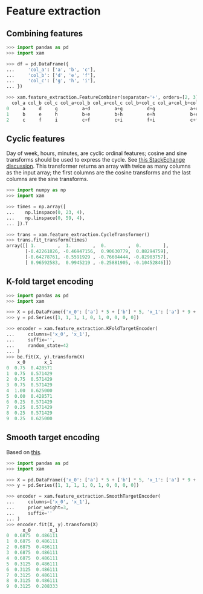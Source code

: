 # Feature extraction

## Combining features

```python
>>> import pandas as pd
>>> import xam

>>> df = pd.DataFrame({
...     'col_a': ['a', 'b', 'c'],
...     'col_b': ['d', 'e', 'f'],
...     'col_c': ['g', 'h', 'i'],
... })

>>> xam.feature_extraction.FeatureCombiner(separator='+', orders=[2, 3]).fit_transform(df)  # doctest: +SKIP
  col_a col_b col_c col_a+col_b col_a+col_c col_b+col_c col_a+col_b+col_c
0     a     d     g         a+d         a+g         d+g             a+d+g
1     b     e     h         b+e         b+h         e+h             b+e+h
2     c     f     i         c+f         c+i         f+i             c+f+i

```


## Cyclic features

Day of week, hours, minutes, are cyclic ordinal features; cosine and sine transforms should be used to express the cycle. See [this StackEchange discussion](https://datascience.stackexchange.com/questions/5990/what-is-a-good-way-to-transform-cyclic-ordinal-attributes). This transformer returns an array with twice as many columns as the input array; the first columns are the cosine transforms and the last columns are the sine transforms.

```python
>>> import numpy as np
>>> import xam

>>> times = np.array([
...    np.linspace(0, 23, 4),
...    np.linspace(0, 59, 4),
... ]).T

>>> trans = xam.feature_extraction.CycleTransformer()
>>> trans.fit_transform(times)
array([[ 1.        ,  1.        ,  0.        ,  0.        ],
       [-0.42261826, -0.46947156,  0.90630779,  0.88294759],
       [-0.64278761, -0.5591929 , -0.76604444, -0.82903757],
       [ 0.96592583,  0.9945219 , -0.25881905, -0.10452846]])

```


## K-fold target encoding

```python
>>> import pandas as pd
>>> import xam

>>> X = pd.DataFrame({'x_0': ['a'] * 5 + ['b'] * 5, 'x_1': ['a'] * 9 + ['b'] * 1})
>>> y = pd.Series([1, 1, 1, 1, 0, 1, 0, 0, 0, 0])

>>> encoder = xam.feature_extraction.KFoldTargetEncoder(
...     columns=['x_0', 'x_1'],
...     suffix='',
...     random_state=42
... )
>>> be.fit(X, y).transform(X)
    x_0       x_1
0  0.75  0.428571
1  0.75  0.571429
2  0.75  0.571429
3  0.75  0.571429
4  1.00  0.625000
5  0.00  0.428571
6  0.25  0.571429
7  0.25  0.571429
8  0.25  0.571429
9  0.25  0.625000

```


## Smooth target encoding

Based on [this](https://www.wikiwand.com/en/Additive_smoothing).

```python
>>> import pandas as pd
>>> import xam

>>> X = pd.DataFrame({'x_0': ['a'] * 5 + ['b'] * 5, 'x_1': ['a'] * 9 + ['b'] * 1})
>>> y = pd.Series([1, 1, 1, 1, 0, 1, 0, 0, 0, 0])

>>> encoder = xam.feature_extraction.SmoothTargetEncoder(
...     columns=['x_0', 'x_1'],
...     prior_weight=3,
...     suffix=''
... )
>>> encoder.fit(X, y).transform(X)
      x_0       x_1
0  0.6875  0.486111
1  0.6875  0.486111
2  0.6875  0.486111
3  0.6875  0.486111
4  0.6875  0.486111
5  0.3125  0.486111
6  0.3125  0.486111
7  0.3125  0.486111
8  0.3125  0.486111
9  0.3125  0.208333

```
